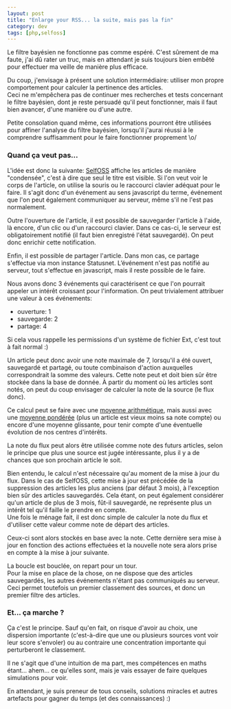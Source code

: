 ```yaml
---
layout: post
title: "Enlarge your RSS... la suite, mais pas la fin"
category: dev
tags: [php,selfoss]
---
```


Le filtre bayésien ne fonctionne pas comme espéré. C'est sûrement de ma faute, j'ai dû rater un truc, mais en attendant je suis toujours bien embêté pour effectuer ma veille de manière plus efficace.

Du coup, j'envisage à présent une solution intermédiaire: utiliser mon propre comportement pour calculer la pertinence des articles.  
Ceci ne m'empêchera pas de continuer mes recherches et tests concernant le filtre bayésien, dont je reste persuadé qu'il peut fonctionner, mais il faut bien avancer, d'une manière ou d'une autre.

Petite consolation quand même, ces informations pourront être utilisées pour affiner l'analyse du filtre bayésien, lorsqu'il j'aurai réussi à le comprendre suffisamment pour le faire fonctionner proprement \o/

### Quand ça veut pas...

L'idée est donc la suivante: [SelfOSS](http://selfoss.aditu.de/) affiche les articles de manière "condensée", c'est à dire que seul le titre est visible. Si l'on veut voir le corps de l'article, on utilise la souris ou le raccourci clavier adéquat pour le faire. Il s'agit donc d'un événement au sens javascript du terme, événement que l'on peut également communiquer au serveur, même s'il ne l'est pas normalement.

Outre l'ouverture de l'article, il est possible de sauvegarder l'article à l'aide, là encore, d'un clic ou d'un raccourci clavier. Dans ce cas-ci, le serveur est obligatoirement notifié (il faut bien enregistré l'état sauvegardé). On peut donc enrichir cette notification.

Enfin, il est possible de partager l'article. Dans mon cas, ce partage s'effectue via mon instance Statusnet. L’événement n'est pas notifié au serveur, tout s'effectue en javascript, mais il reste possible de le faire.

Nous avons donc 3 événements qui caractérisent ce que l'on pourrait appeler un intérêt croissant pour l'information. On peut trivialement attribuer une valeur à ces événements:

* ouverture: 1
* sauvegarde: 2
* partage: 4

Si cela vous rappelle les permissions d'un système de fichier Ext, c'est tout à fait normal :)

Un article peut donc avoir une note maximale de 7, lorsqu'il a été ouvert, sauvegardé et partagé, ou toute combinaison d'action auxquelles correspondrait la somme des valeurs. Cette note peut et doit bien sûr être stockée dans la base de donnée. À partir du moment où les articles sont notés, on peut du coup envisager de calculer la note de la source (le flux donc).

Ce calcul peut se faire avec une [moyenne arithmétique](https://fr.wikipedia.org/wiki/Moyenne_arithm%C3%A9tique), mais aussi avec une [moyenne pondérée](https://fr.wikipedia.org/wiki/Moyenne_glissante) (plus un article est vieux moins sa note compte) ou encore d'une moyenne glissante, pour tenir compte d'une éventuelle évolution de nos centres d'intérêts.

La note du flux peut alors être utilisée comme note des futurs articles, selon le principe que plus une source est jugée intéressante, plus il y a de chances que son prochain article le soit.

Bien entendu, le calcul n'est nécessaire qu'au moment de la mise à jour du flux. Dans le cas de SelfOSS, cette mise à jour est précédée de la suppression des articles les plus anciens (par défaut 3 mois), à l'exception bien sûr des articles sauvegardés. Cela étant, on peut également considérer qu'un article de plus de 3 mois, fût-il sauvegardé, ne représente plus un intérêt tel qu'il faille le prendre en compte.  
Une fois le ménage fait, il est donc simple de calculer la note du flux et d'utiliser cette valeur comme note de départ des articles.

Ceux-ci sont alors stockés en base avec la note. Cette dernière sera mise à jour en fonction des actions effectuées et la nouvelle note sera alors prise en compte à la mise à jour suivante.

La boucle est bouclée, on repart pour un tour.  
Pour la mise en place de la chose, on ne dispose que des articles sauvegardés, les autres événements n'étant pas communiqués au serveur. Ceci permet toutefois un premier classement des sources, et donc un premier filtre des articles.

### Et... ça marche ?

Ça c'est le principe. Sauf qu'en fait, on risque d'avoir au choix, une dispersion importante (c'est-à-dire que une ou plusieurs sources vont voir leur score s'envoler) ou au contraire une concentration importante qui perturberont le classement.

Il ne s'agit que d'une intuition de ma part, mes compétences en maths étant... ahem... ce qu'elles sont, mais je vais essayer de faire quelques simulations pour voir.

En attendant, je suis preneur de tous conseils, solutions miracles et autres artefacts pour gagner du temps (et des connaissances) :)
